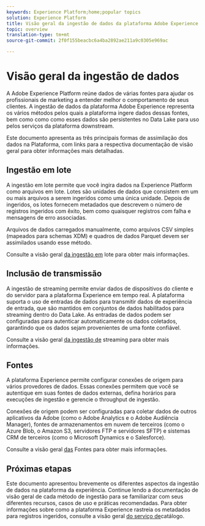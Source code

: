 ```yaml
---
keywords: Experience Platform;home;popular topics
solution: Experience Platform
title: Visão geral da ingestão de dados da plataforma Adobe Experience
topic: overview
translation-type: tm+mt
source-git-commit: 2f0f155beacbc6a4ba2892ae211a9c0305e969ac

---
```



# Visão geral da ingestão de dados

A Adobe Experience Platform reúne dados de várias fontes para ajudar os profissionais de marketing a entender melhor o comportamento de seus clientes. A ingestão de dados da plataforma Adobe Experience representa os vários métodos pelos quais a plataforma ingere dados dessas fontes, bem como como como esses dados são persistentes no Data Lake para uso pelos serviços da plataforma downstream.

Este documento apresenta as três principais formas de assimilação dos dados na Plataforma, com links para a respectiva documentação de visão geral para obter informações mais detalhadas.

## Ingestão em lote

A ingestão em lote permite que você ingira dados na Experience Platform como arquivos em lote. Lotes são unidades de dados que consistem em um ou mais arquivos a serem ingeridos como uma única unidade. Depois de ingeridos, os lotes fornecem metadados que descrevem o número de registros ingeridos com êxito, bem como quaisquer registros com falha e mensagens de erro associadas.

Arquivos de dados carregados manualmente, como arquivos CSV simples (mapeados para schemas XDM) e quadros de dados Parquet devem ser assimilados usando esse método.

Consulte a visão geral [da ingestão em](./batch-ingestion/overview.md) lote para obter mais informações.

## Inclusão de transmissão

A ingestão de streaming permite enviar dados de dispositivos do cliente e do servidor para a plataforma Experience em tempo real. A plataforma suporta o uso de entradas de dados para transmitir dados de experiência de entrada, que são mantidos em conjuntos de dados habilitados para streaming dentro do Data Lake. As entradas de dados podem ser configuradas para autenticar automaticamente os dados coletados, garantindo que os dados sejam provenientes de uma fonte confiável.

Consulte a visão geral [da ingestão de](./streaming-ingestion/overview.md) streaming para obter mais informações.

## Fontes

A plataforma Experience permite configurar conexões de origem para vários provedores de dados. Essas conexões permitem que você se autentique em suas fontes de dados externas, defina horários para execuções de ingestão e gerencie o throughput de ingestão.

Conexões de origem podem ser configuradas para coletar dados de outros aplicativos da Adobe (como o Adobe Analytics e o Adobe Audiência Manager), fontes de armazenamentos em nuvem de terceiros (como o Azure Blob, o Amazon S3, servidores FTP e servidores SFTP) e sistemas CRM de terceiros (como o Microsoft Dynamics e o Salesforce).

Consulte a visão geral [das](../sources/home.md) Fontes para obter mais informações.

## Próximas etapas

Este documento apresentou brevemente os diferentes aspectos da ingestão de dados na plataforma da experiência. Continue lendo a documentação de visão geral de cada método de ingestão para se familiarizar com seus diferentes recursos, casos de uso e práticas recomendadas. Para obter informações sobre como a plataforma Experience rastreia os metadados para registros ingeridos, consulte a visão geral [do serviço de](../catalog/home.md)catálogo.